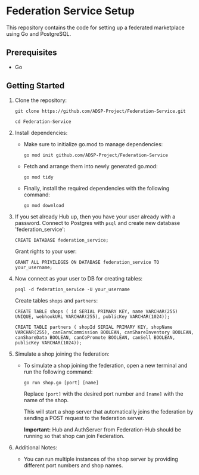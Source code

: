 # Federation Service Setup

This repository contains the code for setting up a federated marketplace using Go and PostgreSQL.

## Prerequisites

- Go

## Getting Started

1. Clone the repository:

   `git clone https://github.com/ADSP-Project/Federation-Service.git`

   `cd Federation-Service`

2. Install dependencies:

   - Make sure to initialize go.mod to manage dependencies:
   
      `go mod init github.com/ADSP-Project/Federation-Service`

   - Fetch and arrange them into newly generated go.mod:
   
      `go mod tidy`

   - Finally, install the required dependencies with the following command:
   
      `go mod download`

3. If you set already Hub up, then you have your user already with a password. Connect to Postgres with `psql` and create new database 'federation_service':

      `CREATE DATABASE federation_service;`
   
   Grant rights to your user:

      `GRANT ALL PRIVILEGES ON DATABASE federation_service TO your_username;`

4. Now connect as your user to DB for creating tables:
   
      `psql -d federation_service -U your_username`

   Create tables `shops` and `partners`:

      `CREATE TABLE shops ( id SERIAL PRIMARY KEY, name VARCHAR(255) UNIQUE, webhookURL VARCHAR(255), publicKey VARCHAR(1024));`

      `CREATE TABLE partners ( shopId SERIAL PRIMARY KEY, shopName VARCHAR(255), canEarnCommission BOOLEAN, canShareInventory BOOLEAN, canShareData BOOLEAN, canCoPromote BOOLEAN, canSell BOOLEAN, publicKey VARCHAR(1024));`

5. Simulate a shop joining the federation:
   - To simulate a shop joining the federation, open a new terminal and run the following command:

     `go run shop.go [port] [name]`

     Replace `[port]` with the desired port number and `[name]` with the name of the shop.

     This will start a shop server that automatically joins the federation by sending a POST request to the federation server.

     **Important:** Hub and AuthServer from Federation-Hub should be running so that shop can join Federation.

6. Additional Notes:
   - You can run multiple instances of the shop server by providing different port numbers and shop names.
